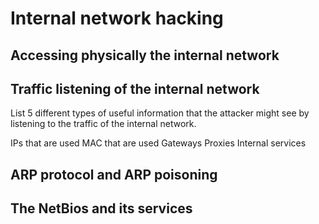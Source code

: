 # Internal network hacking

## Accessing physically the internal network

## Traffic listening of the internal network

List 5 different types of useful information that the attacker might see by listening to the traffic of the internal network.

IPs that are used
MAC that are used
Gateways
Proxies
Internal services


## ARP protocol and ARP poisoning

## The NetBios and its services